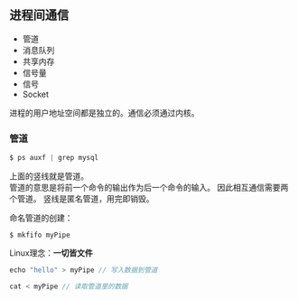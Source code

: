## 进程间通信

* 管道
* 消息队列
* 共享内存
* 信号量
* 信号
* Socket

进程的用户地址空间都是独立的。通信必须通过内核。  

### 管道

```C
$ ps auxf | grep mysql
```
上面的竖线就是管道。  
管道的意思是将前一个命令的输出作为后一个命令的输入。
因此相互通信需要两个管道。
竖线是匿名管道，用完即销毁。

命名管道的创建：
```
$ mkfifo myPipe
```
Linux理念：**一切皆文件**

```C++
echo "hello" > myPipe // 写入数据到管道

cat < myPipe // 读取管道里的数据
```

